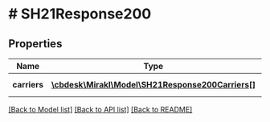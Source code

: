 # # SH21Response200

## Properties

Name | Type | Description | Notes
------------ | ------------- | ------------- | -------------
**carriers** | [**\cbdesk\Mirakl\Model\SH21Response200Carriers[]**](SH21Response200Carriers.md) | List of carriers | [optional]

[[Back to Model list]](../../README.md#models) [[Back to API list]](../../README.md#endpoints) [[Back to README]](../../README.md)
